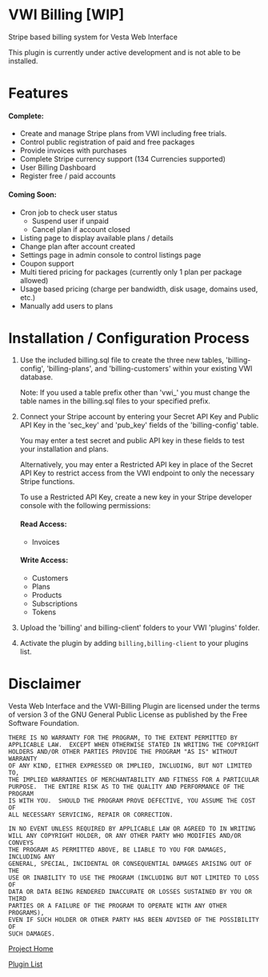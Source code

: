 # VWI Billing [WIP]
Stripe based billing system for Vesta Web Interface

This plugin is currently under active development and is not able to be installed.

# Features

#### Complete:
 - Create and manage Stripe plans from VWI including free trials.
 - Control public registration of paid and free packages
 - Provide invoices with purchases
 - Complete Stripe currency support (134 Currencies supported)
 - User Billing Dashboard
 - Register free / paid accounts
 
 #### Coming Soon:
 - Cron job to check user status
    - Suspend user if unpaid
    - Cancel plan if account closed
 - Listing page to display available plans / details
 - Change plan after account created
 - Settings page in admin console to control listings page
 - Coupon support
 - Multi tiered pricing for packages (currently only 1 plan per package allowed)
 - Usage based pricing (charge per bandwidth, disk usage, domains used, etc.)
 - Manually add users to plans
 

# Installation / Configuration Process

1. Use the included billing.sql file to create the three new tables, 'billing-config', 'billing-plans', and 'billing-customers' within your existing VWI database. 

   Note: If you used a table prefix other than 'vwi_' you must change the table names in the billing.sql files to your specified prefix.

2. Connect your Stripe account by entering your Secret API Key and Public API Key in the 'sec_key' and 'pub_key' fields of the 'billing-config' table. 

    You may enter a test secret and public API key in these fields to test your installation and plans.

    Alternatively, you may enter a Restricted API key in place of the Secret API Key to restrict access from the VWI endpoint to only the necessary Stripe functions.

    To use a Restricted API Key, create a new key in your Stripe developer console with the following permissions:

    #### Read Access:
     - Invoices
    
    #### Write Access:
     - Customers
     - Plans
     - Products
     - Subscriptions
     - Tokens
    
3. Upload the 'billing' and billing-client' folders to your VWI 'plugins' folder.

4. Activate the plugin by adding `billing,billing-client` to your plugins list.

# Disclaimer

Vesta Web Interface and the VWI-Billing Plugin are licensed under the terms of version 3 of the GNU General Public License as published by the Free Software Foundation.

```
THERE IS NO WARRANTY FOR THE PROGRAM, TO THE EXTENT PERMITTED BY
APPLICABLE LAW.  EXCEPT WHEN OTHERWISE STATED IN WRITING THE COPYRIGHT
HOLDERS AND/OR OTHER PARTIES PROVIDE THE PROGRAM "AS IS" WITHOUT WARRANTY
OF ANY KIND, EITHER EXPRESSED OR IMPLIED, INCLUDING, BUT NOT LIMITED TO,
THE IMPLIED WARRANTIES OF MERCHANTABILITY AND FITNESS FOR A PARTICULAR
PURPOSE.  THE ENTIRE RISK AS TO THE QUALITY AND PERFORMANCE OF THE PROGRAM
IS WITH YOU.  SHOULD THE PROGRAM PROVE DEFECTIVE, YOU ASSUME THE COST OF
ALL NECESSARY SERVICING, REPAIR OR CORRECTION.

IN NO EVENT UNLESS REQUIRED BY APPLICABLE LAW OR AGREED TO IN WRITING
WILL ANY COPYRIGHT HOLDER, OR ANY OTHER PARTY WHO MODIFIES AND/OR CONVEYS
THE PROGRAM AS PERMITTED ABOVE, BE LIABLE TO YOU FOR DAMAGES, INCLUDING ANY
GENERAL, SPECIAL, INCIDENTAL OR CONSEQUENTIAL DAMAGES ARISING OUT OF THE
USE OR INABILITY TO USE THE PROGRAM (INCLUDING BUT NOT LIMITED TO LOSS OF
DATA OR DATA BEING RENDERED INACCURATE OR LOSSES SUSTAINED BY YOU OR THIRD
PARTIES OR A FAILURE OF THE PROGRAM TO OPERATE WITH ANY OTHER PROGRAMS),
EVEN IF SUCH HOLDER OR OTHER PARTY HAS BEEN ADVISED OF THE POSSIBILITY OF
SUCH DAMAGES.
```


[Project Home](https://github.com/cdgco/vestawebinterface)

[Plugin List](https://github.com/cdgco/VestaWebInterface/tree/master/plugins)
